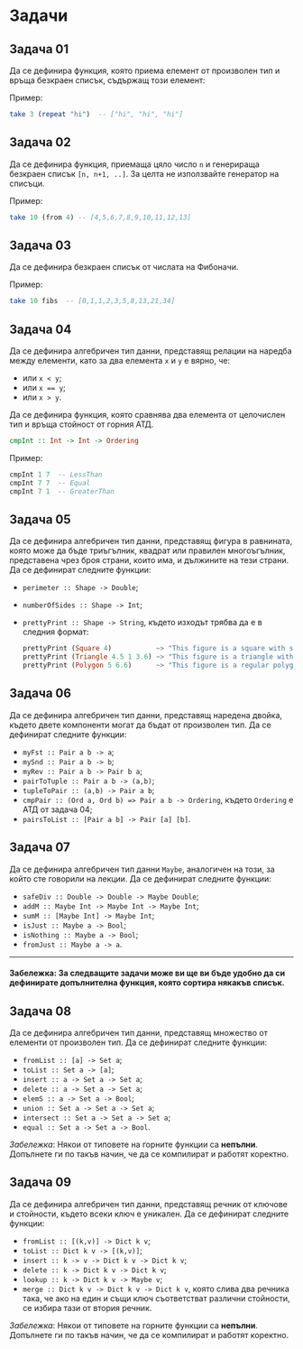 # Задачи

## Задача 01

Да се дефинира функция, която приема елемент от произволен тип
и връща безкраен списък, съдържащ този елемент:

Пример:

```hs
take 3 (repeat "hi")  -- ["hi", "hi", "hi"]
```

## Задача 02

Да се дефинира функция, приемаща цяло число `n` и генерираща безкраен
списък `[n, n+1, ..]`. За целта не използвайте генератор на списъци.

Пример:

```hs
take 10 (from 4) -- [4,5,6,7,8,9,10,11,12,13]
```

## Задача 03

Да се дефинира безкраен списък от числата на Фибоначи.

Пример:

```hs
take 10 fibs  -- [0,1,1,2,3,5,8,13,21,34]
```

## Задача 04

Да се дефинира алгебричен тип данни, представящ релации на наредба между елементи,
като за два елемента `x` и `y` е вярно, че:

- или `x < y`;
- или `x == y`;
- или `x > y`.

Да се дефинира функция, която сравнява два елемента от целочислен тип
и връща стойност от горния АТД.

```hs
cmpInt :: Int -> Int -> Ordering
```

Пример:

```hs
cmpInt 1 7  -- LessThan
cmpInt 7 7  -- Equal
cmpInt 7 1  -- GreaterThan
```

## Задача 05

Да се дефинира алгебричен тип данни, представящ фигура в равнината,
която може да бъде триъгълник, квадрат или правилен многоъгълник, представена
чрез броя страни, които има, и дължините на тези страни.
Да се дефинират следните функции:

- `perimeter :: Shape -> Double`;
- `numberOfSides :: Shape -> Int`;
- `prettyPrint :: Shape -> String`, където изходът трябва да е в следния формат:

  ```hs
  prettyPrint (Square 4)           ~> "This figure is a square with sides of length 4"
  prettyPrint (Triangle 4.5 1 3.6) ~> "This figure is a triangle with sides 4.5, 1, and 3.6"
  prettyPrint (Polygon 5 6.6)      ~> "This figure is a regular polygon that has 5 sides, each of length 6.6"
  ```

## Задача 06

Да се дефинира алгебричен тип данни, представящ наредена двойка,
където двете компоненти могат да бъдат от произволен тип.
Да се дефинират следните функции:

- `myFst :: Pair a b -> a`;
- `mySnd :: Pair a b -> b`;
- `myRev :: Pair a b -> Pair b a`;
- `pairToTuple :: Pair a b -> (a,b)`;
- `tupleToPair :: (a,b) -> Pair a b`;
- `cmpPair :: (Ord a, Ord b) => Pair a b -> Ordering`, където `Ordering` е АТД от задача 04;
- `pairsToList :: [Pair a b] -> Pair [a] [b]`.

## Задача 07

Да се дефинира алгебричен тип данни `Maybe`, аналогичен на този,
за който сте говорили на лекции. Да се дефинират следните функции:

- `safeDiv :: Double -> Double -> Maybe Double`;
- `addM :: Maybe Int -> Maybe Int -> Maybe Int`;
- `sumM :: [Maybe Int] -> Maybe Int`;
- `isJust :: Maybe a -> Bool`;
- `isNothing :: Maybe a -> Bool`;
- `fromJust :: Maybe a -> a`.

---

#### **Забележка:** За следващите задачи може ви ще ви бъде удобно да си дефинирате допълнителна функция, която сортира някакъв списък.

## Задача 08

Да се дефинира алгебричен тип данни, представящ множество от
елементи от произволен тип. Да се дефинират следните функции:

- `fromList :: [a] -> Set a`;
- `toList :: Set a -> [a]`;
- `insert :: a -> Set a -> Set a`;
- `delete :: a -> Set a -> Set a`;
- `elemS :: a -> Set a -> Bool`;
- `union :: Set a -> Set a -> Set a`;
- `intersect :: Set a -> Set a -> Set a`;
- `equal :: Set a -> Set a -> Bool`.

*Забележка*: Някои от типовете на горните функции са **непълни**.
Допълнете ги по такъв начин, че да се компилират и работят коректно.

## Задача 09

Да се дефинира алгебричен тип данни, представящ речник от ключове
и стойности, където всеки ключ е уникален. Да се дефинират следните функции:

- `fromList :: [(k,v)] -> Dict k v`;
- `toList :: Dict k v -> [(k,v)]`;
- `insert :: k -> v -> Dict k v -> Dict k v`;
- `delete :: k -> Dict k v -> Dict k v`;
- `lookup :: k -> Dict k v -> Maybe v`;
- `merge :: Dict k v -> Dict k v -> Dict k v`, която слива два речника така,
  че ако на един и същи ключ съответстват различни стойности, се избира тази
  от втория речник.

*Забележка*: Някои от типовете на горните функции са **непълни**.
Допълнете ги по такъв начин, че да се компилират и работят коректно.
